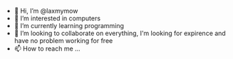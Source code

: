 - 👋 Hi, I’m @laxmymow
- 👀 I’m interested in computers
- 🌱 I’m currently learning programming
- 💞️ I’m looking to collaborate on everything, I'm looking for expirence and have no problem working for free
- 📫 How to reach me ...

<!---
laxmymow/laxmymow is a ✨ special ✨ repository because its `README.md` (this file) appears on your GitHub profile.
You can click the Preview link to take a look at your changes.
--->
